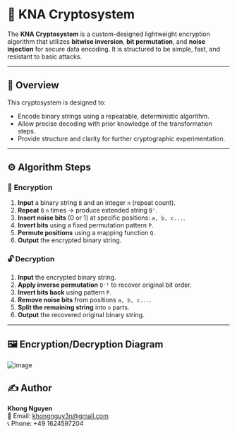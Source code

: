 # 🔐 KNA Cryptosystem

The **KNA Cryptosystem** is a custom-designed lightweight encryption algorithm that utilizes **bitwise inversion**, **bit permutation**, and **noise injection** for secure data encoding. It is structured to be simple, fast, and resistant to basic attacks.

---
 
## 📘 Overview

This cryptosystem is designed to:

- Encode binary strings using a repeatable, deterministic algorithm.
- Allow precise decoding with prior knowledge of the transformation steps.
- Provide structure and clarity for further cryptographic experimentation.

---

## ⚙️ Algorithm Steps

### 🔐 **Encryption**

1. **Input** a binary string `B` and an integer `n` (repeat count).
2. **Repeat** `B` `n` times → produce extended string `B'`.
3. **Insert noise bits** (0 or 1) at specific positions: `a, b, c...`.
4. **Invert bits** using a fixed permutation pattern `P`.
5. **Permute positions** using a mapping function `Q`.
6. **Output** the encrypted binary string.

### 🔓 **Decryption**

1. **Input** the encrypted binary string.
2. **Apply inverse permutation** `Q⁻¹` to recover original bit order.
3. **Invert bits back** using pattern `P`.
4. **Remove noise bits** from positions `a, b, c...`.
5. **Split the remaining string** into `n` parts.
6. **Output** the recovered original binary string.

---

## 🖼️ Encryption/Decryption Diagram

![image](https://github.com/user-attachments/assets/f08d048d-ca5e-4572-b0e0-1c538a9f4d5f)





## ✍️ Author

**Khong Nguyen**  
📧 Email: khongnguy3n@gmail.com  
📞 Phone: +49 1624597204  



